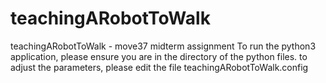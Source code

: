 # teachingARobotToWalk
teachingARobotToWalk - move37 midterm assignment
To run the python3 application, please ensure you are in the directory of the python files.
to adjust the parameters, please edit the file teachingARobotToWalk.config
